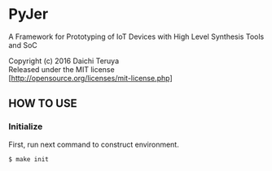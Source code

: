 PyJer
=====

A Framework for Prototyping of IoT Devices
with High Level Synthesis Tools and SoC

Copyright (c) 2016 Daichi Teruya  
Released under the MIT license  
[http://opensource.org/licenses/mit-license.php]


## HOW TO USE
### Initialize
First, run next command to construct environment.
``` bash
$ make init
```

